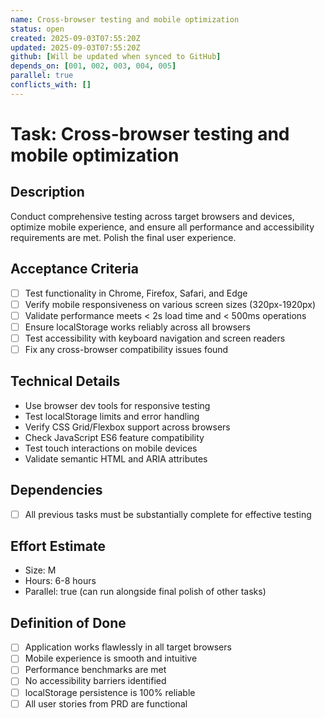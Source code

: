 ```yaml
---
name: Cross-browser testing and mobile optimization
status: open
created: 2025-09-03T07:55:20Z
updated: 2025-09-03T07:55:20Z
github: [Will be updated when synced to GitHub]
depends_on: [001, 002, 003, 004, 005]
parallel: true
conflicts_with: []
---
```


# Task: Cross-browser testing and mobile optimization

## Description
Conduct comprehensive testing across target browsers and devices, optimize mobile experience, and ensure all performance and accessibility requirements are met. Polish the final user experience.

## Acceptance Criteria
- [ ] Test functionality in Chrome, Firefox, Safari, and Edge
- [ ] Verify mobile responsiveness on various screen sizes (320px-1920px)
- [ ] Validate performance meets < 2s load time and < 500ms operations
- [ ] Ensure localStorage works reliably across all browsers
- [ ] Test accessibility with keyboard navigation and screen readers
- [ ] Fix any cross-browser compatibility issues found

## Technical Details
- Use browser dev tools for responsive testing
- Test localStorage limits and error handling
- Verify CSS Grid/Flexbox support across browsers
- Check JavaScript ES6 feature compatibility
- Test touch interactions on mobile devices
- Validate semantic HTML and ARIA attributes

## Dependencies
- [ ] All previous tasks must be substantially complete for effective testing

## Effort Estimate
- Size: M
- Hours: 6-8 hours
- Parallel: true (can run alongside final polish of other tasks)

## Definition of Done
- [ ] Application works flawlessly in all target browsers
- [ ] Mobile experience is smooth and intuitive
- [ ] Performance benchmarks are met
- [ ] No accessibility barriers identified
- [ ] localStorage persistence is 100% reliable
- [ ] All user stories from PRD are functional